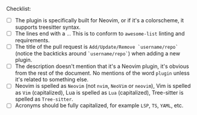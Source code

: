 Checklist:

- [ ] The plugin is specifically built for Neovim, or if it's a colorscheme, it supports treesitter syntax.
- [ ] The lines end with a `.`. This is to conform to `awesome-list` linting and requirements.
- [ ] The title of the pull request is ```Add/Update/Remove `username/repo` ``` (notice the backticks around ``` `username/repo` ```) when adding a new plugin.
- [ ] The description doesn't mention that it's a Neovim plugin, it's obvious from the rest of the document. No mentions of the word `plugin` unless it's related to something else.
- [ ] Neovim is spelled as `Neovim` (not `nvim`, `NeoVim` or `neovim`), Vim is spelled as `Vim` (capitalized), Lua is spelled as `Lua` (capitalized), Tree-sitter is spelled as `Tree-sitter`.
- [ ] Acronyms should be fully capitalized, for example `LSP`, `TS`, `YAML`, etc.
